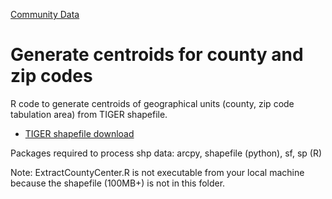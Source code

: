 [Community Data](/community-data/)

# Generate centroids for county and zip codes

R code to generate centroids of geographical units (county, zip code tabulation area) from TIGER shapefile. 

- [TIGER shapefile download](https://www.census.gov/cgi-bin/geo/shapefiles/index.php)

Packages required to process shp data: arcpy, shapefile (python), sf, sp (R)

Note: ExtractCountyCenter.R is not executable from your local machine because the shapefile (100MB+) is not in this folder.
